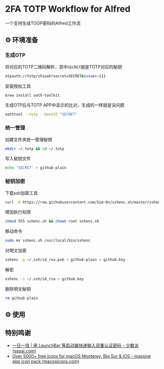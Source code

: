 # 2FA TOTP Workflow for Alfred

一个支持生成TOOP密码的Alfred工作流

## ⚙️ 环境准备

### 生成OTP

将对应的TOTP二维码解析，其中`SECRET`就是TOTP对应的秘钥

```bash
otpauth://totp/zhioak?secret=SECRET&issuer=111
```

安装授权工具

```bash
brew install oath-toolkit
```

生成OTP后与TOTP APP中显示的比对，生成的一样就是没问题

```bash
oathtool --totp --base32 "SECRET"
```

### 统一管理

创建文件夹统一管理秘钥

```bash
mkdir ~/.totp && cd ~/.totp
```

写入秘钥文件

```bash
echo 'SECRET' > github-plain
```

### 秘钥加密

下载ssh加密工具

```bash
curl -O https://raw.githubusercontent.com/5im-0n/sshenc.sh/master/sshenc.sh
```

增加执行权限

```bash
chmod 555 sshenc.sh && chown root sshenc.sh
```

移动命令

```bash
sudo mv sshenc.sh /usr/local/bin/sshenc
```

对明文加密

```bash
sshenc -p ~/.ssh/id_rsa.pub < github-plain > github.key
```

解密

```bash
sshenc -s ~/.ssh/id_rsa < github.key
```

删除明文秘钥

```bash
rm github-plain
```

## ⚙️ 使用



## 特别鸣谢

- [一日一技 | 用 LaunchBar 等启动器快速输入双重认证密码 - 少数派 (sspai.com)](https://sspai.com/post/64624)
- [Over 5000+ free icons for macOS Monterey, Big Sur & iOS - massive app icon pack (macosicons.com)](https://macosicons.com/#/u/pptxman)